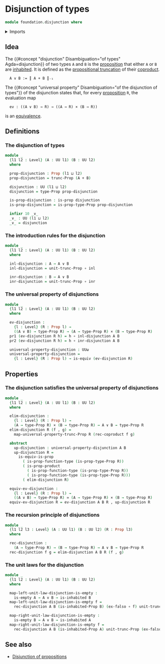 # Disjunction of types

```agda
module foundation.disjunction where
```

<details><summary>Imports</summary>

```agda
open import foundation.dependent-pair-types
open import foundation.inhabited-types
open import foundation.propositional-truncations
open import foundation.universe-levels

open import foundation-core.cartesian-product-types
open import foundation-core.coproduct-types
open import foundation-core.empty-types
open import foundation-core.equivalences
open import foundation-core.function-types
open import foundation-core.propositions
```

</details>

## Idea

The {{#concept "disjunction" Disambiguation="of types" Agda=disjunction}} of two
types `A` and `B` is the [proposition](foundation-core.propositions.md) that
either `A` or `B` are [inhabited](foundation.inhabited-types.md). It is defined
as the [propositional truncation](foundation.propositional-truncations.md) of
their [coproduct](foundation-core.coproduct-types.md).

```text
  A ∨ B := ║ A + B ║₋₁
```

The
{{#concept "universal property" Disambiguation="of the disjunction of types"}}
of the disjunction states that, for every
[proposition](foundation-core.propositions.md) `R`, the evaluation map

```text
  ev : ((A ∨ B) → R) → ((A → R) × (B → R))
```

is an [equivalence](foundation.logical-equivalences.md).

## Definitions

### The disjunction of types

```agda
module _
  {l1 l2 : Level} (A : UU l1) (B : UU l2)
  where

  prop-disjunction : Prop (l1 ⊔ l2)
  prop-disjunction = trunc-Prop (A + B)

  disjunction : UU (l1 ⊔ l2)
  disjunction = type-Prop prop-disjunction

  is-prop-disjunction : is-prop disjunction
  is-prop-disjunction = is-prop-type-Prop prop-disjunction

  infixr 10 _∨_
  _∨_ : UU (l1 ⊔ l2)
  _∨_ = disjunction
```

### The introduction rules for the disjunction

```agda
module _
  {l1 l2 : Level} (A : UU l1) (B : UU l2)
  where

  inl-disjunction : A → A ∨ B
  inl-disjunction = unit-trunc-Prop ∘ inl

  inr-disjunction : B → A ∨ B
  inr-disjunction = unit-trunc-Prop ∘ inr
```

### The universal property of disjunctions

```agda
module _
  {l1 l2 : Level} (A : UU l1) (B : UU l2)
  where

  ev-disjunction :
    {l : Level} (R : Prop l) →
    ((A ∨ B) → type-Prop R) → (A → type-Prop R) × (B → type-Prop R)
  pr1 (ev-disjunction R h) = h ∘ inl-disjunction A B
  pr2 (ev-disjunction R h) = h ∘ inr-disjunction A B

  universal-property-disjunction : UUω
  universal-property-disjunction =
    {l : Level} (R : Prop l) → is-equiv (ev-disjunction R)
```

## Properties

### The disjunction satisfies the universal property of disjunctions

```agda
module _
  {l1 l2 : Level} (A : UU l1) (B : UU l2)
  where

  elim-disjunction :
    {l : Level} (R : Prop l) →
    (A → type-Prop R) × (B → type-Prop R) → A ∨ B → type-Prop R
  elim-disjunction R (f , g) =
    map-universal-property-trunc-Prop R (rec-coproduct f g)

  abstract
    up-disjunction : universal-property-disjunction A B
    up-disjunction R =
      is-equiv-is-prop
        ( is-prop-function-type (is-prop-type-Prop R))
        ( is-prop-product
          ( is-prop-function-type (is-prop-type-Prop R))
          ( is-prop-function-type (is-prop-type-Prop R)))
        ( elim-disjunction R)

  equiv-ev-disjunction :
    {l : Level} (R : Prop l) →
    ((A ∨ B) → type-Prop R) ≃ (A → type-Prop R) × (B → type-Prop R)
  equiv-ev-disjunction R = ev-disjunction A B R , up-disjunction R
```

### The recursion principle of disjunctions

```agda
module _
  {l1 l2 l3 : Level} (A : UU l1) (B : UU l2) (R : Prop l3)
  where

  rec-disjunction :
    (A → type-Prop R) → (B → type-Prop R) → A ∨ B → type-Prop R
  rec-disjunction f g = elim-disjunction A B R (f , g)
```

### The unit laws for the disjunction

```agda
module _
  {l1 l2 : Level} (A : UU l1) (B : UU l2)
  where

  map-left-unit-law-disjunction-is-empty :
    is-empty A → A ∨ B → is-inhabited B
  map-left-unit-law-disjunction-is-empty f =
    rec-disjunction A B (is-inhabited-Prop B) (ex-falso ∘ f) unit-trunc-Prop

  map-right-unit-law-disjunction-is-empty :
    is-empty B → A ∨ B → is-inhabited A
  map-right-unit-law-disjunction-is-empty f =
    rec-disjunction A B (is-inhabited-Prop A) unit-trunc-Prop (ex-falso ∘ f)
```

## See also

- [Disjunction of propositions](foundation.disjunction-propositions.md)
